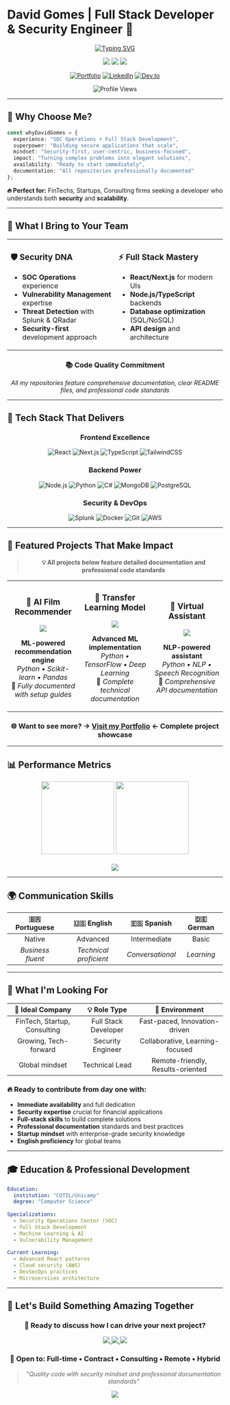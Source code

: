 # David Gomes | Full Stack Developer & Security Engineer 🚀

<div align="center">

[![Typing SVG](https://readme-typing-svg.herokuapp.com?font=JetBrains+Mono&weight=600&size=22&pause=1000&color=6366F1&center=true&vCenter=true&random=false&width=800&lines=Building+Secure%2C+Scalable+Solutions;Full+Stack+%2B+Security+Expert;Ready+for+Your+Next+Challenge)](https://git.io/typing-svg)

<p align="center">
  <img src="https://img.shields.io/badge/🎯%20Focus-FinTech%20%26%20Startups-6366F1?style=for-the-badge"/>
  <img src="https://img.shields.io/badge/📍%20Location-São%20Paulo%2C%20BR-10B981?style=for-the-badge"/>
  <img src="https://img.shields.io/badge/🔥%20Status-Available%20Immediately-EF4444?style=for-the-badge"/>
</p>

[![Portfolio](https://img.shields.io/badge/🌐%20Portfolio-gomesdevs.github.io-6366F1?style=for-the-badge&logo=github&logoColor=white)](https://gomesdevs.github.io)
[![LinkedIn](https://img.shields.io/badge/LinkedIn-Connect-0077B5?style=for-the-badge&logo=linkedin&logoColor=white)](https://www.linkedin.com/in/david-gomes-8750b2276)
[![Dev.to](https://img.shields.io/badge/Dev.to-Articles-0A0A0A?style=for-the-badge&logo=dev.to&logoColor=white)](https://dev.to/gomesdevs)

![Profile Views](https://komarev.com/ghpvc/?username=gomesdevs&color=6366F1&style=for-the-badge&label=Profile+Views)

</div>

---

## 🎯 Why Choose Me?

```typescript
const whyDavidGomes = {
  experience: "SOC Operations + Full Stack Development",
  superpower: "Building secure applications that scale",
  mindset: "Security-first, user-centric, business-focused",
  impact: "Turning complex problems into elegant solutions",
  availability: "Ready to start immediately",
  documentation: "All repositories professionally documented"
};
```

**🔥 Perfect for:** FinTechs, Startups, Consulting firms seeking a developer who understands both **security** and **scalability**.

---

## 💼 What I Bring to Your Team

<table>
<tr>
<td width="50%">

### 🛡️ **Security DNA**
- **SOC Operations** experience
- **Vulnerability Management** expertise  
- **Threat Detection** with Splunk & QRadar
- **Security-first** development approach

</td>
<td width="50%">

### ⚡ **Full Stack Mastery**
- **React/Next.js** for modern UIs
- **Node.js/TypeScript** backends
- **Database optimization** (SQL/NoSQL)
- **API design** and architecture

</td>
</tr>
</table>

<div align="center">

### 📚 **Code Quality Commitment**
*All my repositories feature comprehensive documentation, clear README files, and professional code standards*

</div>

---

## 🔧 Tech Stack That Delivers

<div align="center">

### **Frontend Excellence**
![React](https://img.shields.io/badge/React-61DAFB?style=flat-square&logo=react&logoColor=black)
![Next.js](https://img.shields.io/badge/Next.js-000?style=flat-square&logo=next.js&logoColor=white)
![TypeScript](https://img.shields.io/badge/TypeScript-3178C6?style=flat-square&logo=typescript&logoColor=white)
![TailwindCSS](https://img.shields.io/badge/Tailwind-06B6D4?style=flat-square&logo=tailwindcss&logoColor=white)

### **Backend Power**
![Node.js](https://img.shields.io/badge/Node.js-339933?style=flat-square&logo=node.js&logoColor=white)
![Python](https://img.shields.io/badge/Python-3776AB?style=flat-square&logo=python&logoColor=white)
![C#](https://img.shields.io/badge/C%23-239120?style=flat-square&logo=c-sharp&logoColor=white)
![MongoDB](https://img.shields.io/badge/MongoDB-47A248?style=flat-square&logo=mongodb&logoColor=white)
![PostgreSQL](https://img.shields.io/badge/PostgreSQL-336791?style=flat-square&logo=postgresql&logoColor=white)

### **Security & DevOps**
![Splunk](https://img.shields.io/badge/Splunk-000?style=flat-square&logo=splunk&logoColor=white)
![Docker](https://img.shields.io/badge/Docker-2496ED?style=flat-square&logo=docker&logoColor=white)
![Git](https://img.shields.io/badge/Git-F05032?style=flat-square&logo=git&logoColor=white)
![AWS](https://img.shields.io/badge/AWS-232F3E?style=flat-square&logo=amazon-aws&logoColor=white)

</div>

---

## 🚀 Featured Projects That Make Impact

<div align="center">

> **💡 All projects below feature detailed documentation and professional code standards**

<table>
<tr>
<td align="center" width="33%">
<h3>🤖 AI Film Recommender</h3>
<a href="https://github.com/gomesdevs/film-recommendation-system">
<img src="https://github-readme-stats.vercel.app/api/pin/?username=gomesdevs&repo=film-recommendation-system&theme=react&hide_border=true&bg_color=0D1117" />
</a>
<p><strong>ML-powered recommendation engine</strong><br/>
<em>Python • Scikit-learn • Pandas</em><br/>
📖 <em>Fully documented with setup guides</em></p>
</td>
<td align="center" width="33%">
<h3>🧠 Transfer Learning Model</h3>
<a href="https://github.com/gomesdevs/Transfer-Learning">
<img src="https://github-readme-stats.vercel.app/api/pin/?username=gomesdevs&repo=Transfer-Learning&theme=react&hide_border=true&bg_color=0D1117" />
</a>
<p><strong>Advanced ML implementation</strong><br/>
<em>Python • TensorFlow • Deep Learning</em><br/>
📖 <em>Complete technical documentation</em></p>
</td>
<td align="center" width="33%">
<h3>🤖 Virtual Assistant</h3>
<a href="https://github.com/gomesdevs/VirtualAssistant">
<img src="https://github-readme-stats.vercel.app/api/pin/?username=gomesdevs&repo=VirtualAssistant&theme=react&hide_border=true&bg_color=0D1117" />
</a>
<p><strong>NLP-powered assistant</strong><br/>
<em>Python • NLP • Speech Recognition</em><br/>
📖 <em>Comprehensive API documentation</em></p>
</td>
</tr>
</table>

### 🌐 **Want to see more?** → [**Visit my Portfolio**](https://gomesdevs.github.io) ← **Complete project showcase**

</div>

---

## 📊 Performance Metrics

<div align="center">
<img height="170em" src="https://github-readme-stats.vercel.app/api?username=gomesdevs&show_icons=true&theme=react&include_all_commits=true&count_private=true&hide_border=true&bg_color=0D1117"/>
<img height="170em" src="https://github-readme-stats.vercel.app/api/top-langs/?username=gomesdevs&layout=compact&langs_count=8&theme=react&hide_border=true&bg_color=0D1117"/>
</div>

<div align="center" style="margin-top: 20px;">
<img src="https://github-readme-activity-graph.vercel.app/graph?username=gomesdevs&theme=react-dark&hide_border=true&bg_color=0D1117" />
</div>

---

## 🌍 Communication Skills

<div align="center">

| 🇧🇷 **Portuguese** | 🇺🇸 **English** | 🇪🇸 **Spanish** | 🇩🇪 **German** |
|:---:|:---:|:---:|:---:|
| Native | Advanced | Intermediate | Basic |
| *Business fluent* | *Technical proficient* | *Conversational* | *Learning* |

</div>

---

## 🎯 What I'm Looking For

<div align="center">

| 🚀 **Ideal Company** | 💡 **Role Type** | 🌟 **Environment** |
|:---:|:---:|:---:|
| FinTech, Startup, Consulting | Full Stack Developer | Fast-paced, Innovation-driven |
| Growing, Tech-forward | Security Engineer | Collaborative, Learning-focused |
| Global mindset | Technical Lead | Remote-friendly, Results-oriented |

</div>

### 🔥 Ready to contribute from day one with:
- **Immediate availability** and full dedication
- **Security expertise** crucial for financial applications  
- **Full-stack skills** to build complete solutions
- **Professional documentation** standards and best practices
- **Startup mindset** with enterprise-grade security knowledge
- **English proficiency** for global teams

---

## 🎓 Education & Professional Development

```yaml
Education:
  institution: "COTIL/Unicamp"
  degree: "Computer Science"
  
Specializations:
  - Security Operations Center (SOC)
  - Full Stack Development
  - Machine Learning & AI
  - Vulnerability Management
  
Current Learning:
  - Advanced React patterns
  - Cloud security (AWS)
  - DevSecOps practices
  - Microservices architecture
```

---

## 🤝 Let's Build Something Amazing Together

<div align="center">

### **🚀 Ready to discuss how I can drive your next project?**

<a href="https://gomesdevs.github.io">
<img src="https://img.shields.io/badge/🌐%20Portfolio-View%20All%20Projects-6366F1?style=for-the-badge&logo=github&logoColor=white"/>
</a>
<a href="https://www.linkedin.com/in/david-gomes-8750b2276">
<img src="https://img.shields.io/badge/LinkedIn-Let's%20Connect-0077B5?style=for-the-badge&logo=linkedin&logoColor=white"/>
</a>
<a href="https://dev.to/gomesdevs">
<img src="https://img.shields.io/badge/Dev.to-Read%20Articles-0A0A0A?style=for-the-badge&logo=dev.to&logoColor=white"/>
</a>

### 💼 **Open to:** Full-time • Contract • Consulting • Remote • Hybrid

> *"Quality code with security mindset and professional documentation standards"*

<img src="https://capsule-render.vercel.app/api?type=waving&color=6366F1&height=100&section=footer&animation=twinkling"/>

</div>
